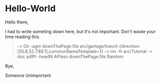 # Hello-World


Hello there,

I had to write someting down here, but it's not important. Don't waste your time reading this.

>-< Git -agm downThePage.file arc/gartage/tranch {direction:[55.8,52.7,88.1];commonNameTemplate=1}
>-< rm -fr arc/Tutorial 
>-< doc adlPI -headN APIasn downThePage.file Random


Bye,

Someone Unimportant
